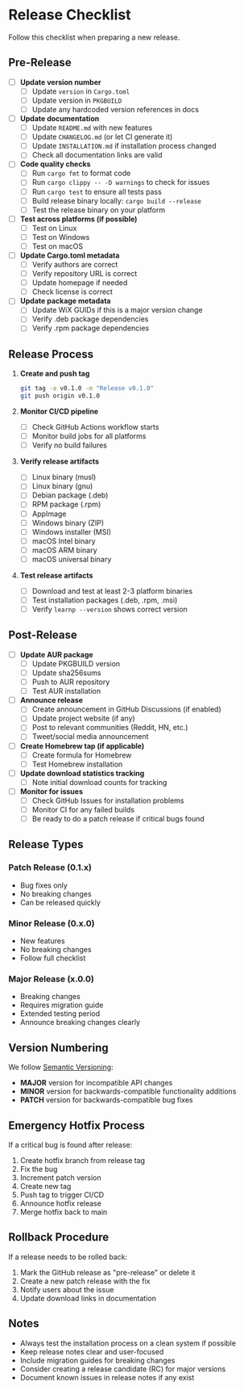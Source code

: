 # Release Checklist

Follow this checklist when preparing a new release.

## Pre-Release

- [ ] **Update version number**
  - [ ] Update `version` in `Cargo.toml`
  - [ ] Update version in `PKGBUILD`
  - [ ] Update any hardcoded version references in docs

- [ ] **Update documentation**
  - [ ] Update `README.md` with new features
  - [ ] Update `CHANGELOG.md` (or let CI generate it)
  - [ ] Update `INSTALLATION.md` if installation process changed
  - [ ] Check all documentation links are valid

- [ ] **Code quality checks**
  - [ ] Run `cargo fmt` to format code
  - [ ] Run `cargo clippy -- -D warnings` to check for issues
  - [ ] Run `cargo test` to ensure all tests pass
  - [ ] Build release binary locally: `cargo build --release`
  - [ ] Test the release binary on your platform

- [ ] **Test across platforms (if possible)**
  - [ ] Test on Linux
  - [ ] Test on Windows
  - [ ] Test on macOS

- [ ] **Update Cargo.toml metadata**
  - [ ] Verify authors are correct
  - [ ] Verify repository URL is correct
  - [ ] Update homepage if needed
  - [ ] Check license is correct

- [ ] **Update package metadata**
  - [ ] Update WiX GUIDs if this is a major version change
  - [ ] Verify .deb package dependencies
  - [ ] Verify .rpm package dependencies

## Release Process

1. **Create and push tag**
   ```bash
   git tag -a v0.1.0 -m "Release v0.1.0"
   git push origin v0.1.0
   ```

2. **Monitor CI/CD pipeline**
   - [ ] Check GitHub Actions workflow starts
   - [ ] Monitor build jobs for all platforms
   - [ ] Verify no build failures

3. **Verify release artifacts**
   - [ ] Linux binary (musl)
   - [ ] Linux binary (gnu)
   - [ ] Debian package (.deb)
   - [ ] RPM package (.rpm)
   - [ ] AppImage
   - [ ] Windows binary (ZIP)
   - [ ] Windows installer (MSI)
   - [ ] macOS Intel binary
   - [ ] macOS ARM binary
   - [ ] macOS universal binary

4. **Test release artifacts**
   - [ ] Download and test at least 2-3 platform binaries
   - [ ] Test installation packages (.deb, .rpm, .msi)
   - [ ] Verify `learnp --version` shows correct version

## Post-Release

- [ ] **Update AUR package**
  - [ ] Update PKGBUILD version
  - [ ] Update sha256sums
  - [ ] Push to AUR repository
  - [ ] Test AUR installation

- [ ] **Announce release**
  - [ ] Create announcement in GitHub Discussions (if enabled)
  - [ ] Update project website (if any)
  - [ ] Post to relevant communities (Reddit, HN, etc.)
  - [ ] Tweet/social media announcement

- [ ] **Create Homebrew tap (if applicable)**
  - [ ] Create formula for Homebrew
  - [ ] Test Homebrew installation

- [ ] **Update download statistics tracking**
  - [ ] Note initial download counts for tracking

- [ ] **Monitor for issues**
  - [ ] Check GitHub Issues for installation problems
  - [ ] Monitor CI for any failed builds
  - [ ] Be ready to do a patch release if critical bugs found

## Release Types

### Patch Release (0.1.x)
- Bug fixes only
- No breaking changes
- Can be released quickly

### Minor Release (0.x.0)
- New features
- No breaking changes
- Follow full checklist

### Major Release (x.0.0)
- Breaking changes
- Requires migration guide
- Extended testing period
- Announce breaking changes clearly

## Version Numbering

We follow [Semantic Versioning](https://semver.org/):

- **MAJOR** version for incompatible API changes
- **MINOR** version for backwards-compatible functionality additions
- **PATCH** version for backwards-compatible bug fixes

## Emergency Hotfix Process

If a critical bug is found after release:

1. Create hotfix branch from release tag
2. Fix the bug
3. Increment patch version
4. Create new tag
5. Push tag to trigger CI/CD
6. Announce hotfix release
7. Merge hotfix back to main

## Rollback Procedure

If a release needs to be rolled back:

1. Mark the GitHub release as "pre-release" or delete it
2. Create a new patch release with the fix
3. Notify users about the issue
4. Update download links in documentation

## Notes

- Always test the installation process on a clean system if possible
- Keep release notes clear and user-focused
- Include migration guides for breaking changes
- Consider creating a release candidate (RC) for major versions
- Document known issues in release notes if any exist
